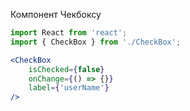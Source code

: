 Компонент Чекбоксу

```jsx
import React from 'react';
import { CheckBox } from './CheckBox';

<CheckBox
    isChecked={false}
    onChange={() => {}}
    label={'userName'}
/>
```

